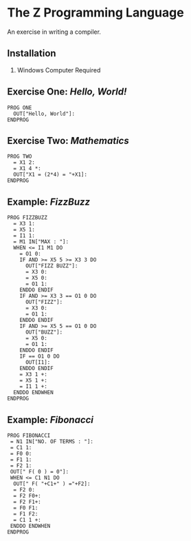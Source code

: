 # The Z Programming Language
An exercise in writing a compiler.

## Installation
1. Windows Computer Required

## Exercise One: *Hello, World!*
```st
PROG ONE
  OUT["Hello, World"]:
ENDPROG
```

## Exercise Two: *Mathematics*
```st
PROG TWO
  = X1 2:
  = X1 4 *:
  OUT["X1 = (2*4) = "+X1]:
ENDPROG
```

## Example: *FizzBuzz*
```st
PROG FIZZBUZZ
  = X3 1:
  = X5 1:
  = I1 1:
  = M1 IN["MAX : "]:
  WHEN <= I1 M1 DO
    = O1 0:
    IF AND >= X5 5 >= X3 3 DO
      OUT["FIZZ BUZZ"]:
      = X3 0:
      = X5 0:
      = O1 1:
    ENDDO ENDIF
    IF AND >= X3 3 == O1 0 DO
      OUT["FIZZ"]:
      = X3 0:
      = O1 1:
    ENDDO ENDIF
    IF AND >= X5 5 == O1 0 DO
      OUT["BUZZ"]:
      = X5 0:
      = O1 1:
    ENDDO ENDIF
    IF == O1 0 DO
      OUT[I1]:
    ENDDO ENDIF
    = X3 1 +:
    = X5 1 +:
    = I1 1 +:
  ENDDO ENDWHEN
ENDPROG
```

## Example: *Fibonacci*
```st
PROG FIBONACCI
 = N1 IN["NO. OF TERMS : "]:
 = C1 1:
 = F0 0:
 = F1 1:
 = F2 1:
 OUT[" F( 0 ) = 0"]:
 WHEN <= C1 N1 DO
  OUT[" F( "+C1+" ) ="+F2]:
  = F2 0:
  = F2 F0+:
  = F2 F1+:
  = F0 F1:
  = F1 F2:
  = C1 1 +:
 ENDDO ENDWHEN
ENDPROG
```
